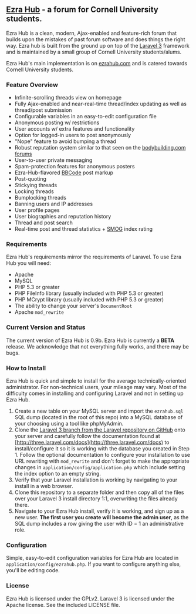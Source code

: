 ## [Ezra Hub](http://ezrahub.com) - a forum for Cornell University students.
Ezra Hub is a clean, modern, Ajax-enabled and feature-rich forum that builds upon the mistakes of past forum software and does things the right way. Ezra hub is built from the ground up on top of the [Laravel 3](http://laravel.com) framework and is maintained by a small group of Cornell University students/alums.

Ezra Hub's main implementation is on [ezrahub.com](http://ezrahub.com) and is catered towards Cornell University students.

### Feature Overview
- Infinite-scrolling threads view on homepage
- Fully Ajax-enabled and near-real-time thread/index updating as well as thread/post submission
- Configurable variables in an easy-to-edit configuration file
- Anonymous posting w/ restrictions
- User accounts w/ extra features and functionality
- Option for logged-in users to post anonymously
- "Nope" feature to avoid bumping a thread
- Robust reputation system similar to that seen on the [bodybuilding.com forums](http://forum.bodybuilding.com/faq.php?faq=repuationsystem_faq)
- User-to-user private messaging
- Spam-protection features for anonymous posters
- Ezra-Hub-flavored [BBCode](http://en.wikipedia.org/wiki/BBCode) post markup
- Post-quoting
- Stickying threads
- Locking threads
- Bumplocking threads
- Banning users and IP addresses
- User profile pages
- User biographies and reputation history
- Thread and post search
- Real-time post and thread statistics + [SMOG](http://en.wikipedia.org/wiki/SMOG) index rating

### Requirements
Ezra Hub's requirements mirror the requirements of Laravel. To use Ezra Hub you will need:
- Apache
- MySQL
- PHP 5.3 or greater
- PHP FileInfo library (usually included with PHP 5.3 or greater)
- PHP MCrypt library (usually included with PHP 5.3 or greater)
- The ability to change your server's `DocumentRoot`
- Apache `mod_rewrite`

### Current Version and Status
The current version of Ezra Hub is 0.9b. Ezra Hub is currently a **BETA** release. We acknowledge that not everything fully works, and there may be bugs.

### How to Install
Ezra Hub is quick and simple to install for the average technically-oriented administrator. For non-technical users, your mileage may vary. Most of the difficulty comes in installing and configuring Laravel and not in setting up Ezra Hub.

1. Create a new table on your MySQL server and import the `ezrahub.sql` SQL dump (located in the root of this repo) into a MySQL database of your choosing using a tool like phpMyAdmin.
2. Clone the [Laravel 3 branch from the Laravel repository on GitHub](https://github.com/laravel/laravel/tree/3.0) onto your server and carefully follow the documentation found at [http://three.laravel.com/docs](http://three.laravel.com/docs) to install/configure it so it is working with the database you created in Step 1. Follow the optional documentation to configure your installation to use URL rewriting with `mod_rewrite` and don't forget to make the appropriate changes in `application/config/application.php` which include setting the index option to an empty string.
3. Verify that your Laravel installation is working by navigating to your install in a web browser.
4. Clone this repository to a separate folder and then copy all of the files over your Laravel 3 install directory 1:1, overwriting the files already there.
5. Navigate to your Ezra Hub install, verify it is working, and sign up as a new user. **The first user you create will become the admin user**, as the SQL dump includes a row giving the user with ID = 1 an administrative role.

### Configuration
Simple, easy-to-edit configuration variables for Ezra Hub are located in `application/config/ezrahub.php`. If you want to configure anything else, you'll be editing code.

### License
Ezra Hub is licensed under the GPLv2. Laravel 3 is licensed under the Apache license. See the included LICENSE file.

